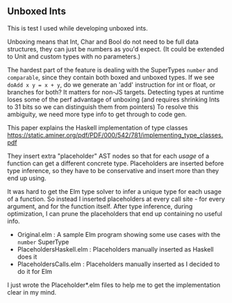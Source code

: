 Unboxed Ints
------------

This is test I used while developing unboxed ints.

Unboxing means that Int, Char and Bool do not need to be full data structures, they can just be numbers as you'd expect. (It could be extended to Unit and custom types with no parameters.)

The hardest part of the feature is dealing with the SuperTypes `number` and `comparable`, since they contain both boxed and unboxed types.
If we see `doAdd x y = x + y`, do we generate an 'add' instruction for int or float, or branches for both? It matters for non-JS targets.
Detecting types at runtime loses some of the perf advantage of unboxing (and requires shrinking Ints to 31 bits so we can distinguish them from pointers)
To resolve this ambiguity, we need more type info to get through to code gen.

This paper explains the Haskell implementation of type classes
https://static.aminer.org/pdf/PDF/000/542/781/implementing_type_classes.pdf

They insert extra "placeholder" AST nodes so that for each _usage_ of a function can get a different concrete type. Placeholders are inserted before type inference, so they have to be conservative and insert more than they end up using.

It was hard to get the Elm type solver to infer a unique type for each usage of a function. So instead I inserted placeholders at every call site - for every argument, and for the function itself. After type inference, during optimization, I can prune the placeholders that end up containing no useful info.

- Original.elm :             A sample Elm program showing some use cases with the `number` SuperType
- PlaceholdersHaskell.elm :  Placeholders manually inserted as Haskell does it
- PlaceholdersCalls.elm :    Placeholders manually inserted as I decided to do it for Elm

I just wrote the Placeholder*.elm files to help me to get the implementation clear in my mind.

